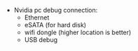 - Nvidia pc debug connection:
	- Ethernet
	- eSATA (for hard disk)
	- wifi dongle (higher location is better)
	- USB debug
